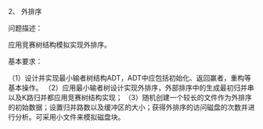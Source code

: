 2、 外排序

问题描述：

应用竞赛树结构模拟实现外排序。

基本要求：

（1）设计并实现最小输者树结构ADT，ADT中应包括初始化、返回赢者，重构等基本操作。
（2）应用最小输者树设计实现外排序，外部排序中的生成最初归并串以及K路归并都应用竞赛树结构实现；
（3）随机创建一个较长的文件作为外排序的初始数据；设置归并路数以及缓冲区的大小；获得外排序的访问磁盘的次数并进行分析。可采用小文件来模拟磁盘块。 

